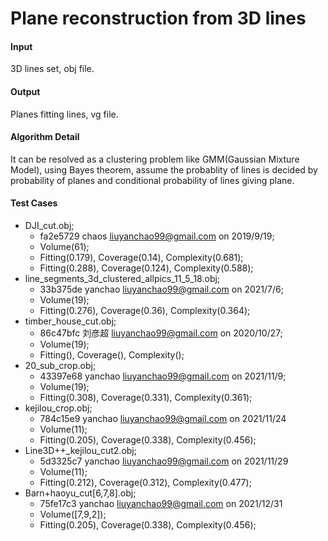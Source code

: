 # Plane reconstruction from 3D lines

#### Input
3D lines set, obj file.

#### Output
Planes fitting lines, vg file.

#### Algorithm Detail
It can be resolved as a clustering problem like GMM(Gaussian Mixture Model), using Bayes theorem, assume
the probablity of lines is decided by probability of planes and conditional 
probability of lines giving plane.

#### Test Cases
- DJI_cut.obj; 
  - fa2e5729 chaos <liuyanchao99@gmail.com> on 2019/9/19;
  - Volume(61); 
  - Fitting(0.179), Coverage(0.14), Complexity(0.681); 
  - Fitting(0.288), Coverage(0.124), Complexity(0.588);
- line_segments_3d_clustered_allpics_11_5_18.obj; 
  - 33b375de yanchao <liuyanchao99@gmail.com> on 2021/7/6;
  - Volume(19); 
  - Fitting(0.276), Coverage(0.36), Complexity(0.364);
- timber_house_cut.obj;
  - 86c47bfc 刘彦超 <liuyanchao99@gmail.com> on 2020/10/27;
  - Volume(19);
  - Fitting(), Coverage(), Complexity();
- 20_sub_crop.obj;
  - 43397e68 yanchao <liuyanchao99@gmail.com> on 2021/11/9;
  - Volume(19);
  - Fitting(0.308), Coverage(0.331), Complexity(0.361);
- kejilou_crop.obj;
  - 784c15e9 yanchao <liuyanchao99@gmail.com> on 2021/11/24
  - Volume(11);
  - Fitting(0.205), Coverage(0.338), Complexity(0.456);
- Line3D++_kejilou_cut2.obj;
  - 5d3325c7 yanchao <liuyanchao99@gmail.com> on 2021/11/29
  - Volume(11);
  - Fitting(0.212), Coverage(0.312), Complexity(0.477);
- Barn+haoyu_cut[6,7,8].obj;
  - 75fe17c3 yanchao <liuyanchao99@gmail.com> on 2021/12/31
  - Volume([7,9,2]);
  - Fitting(0.205), Coverage(0.338), Complexity(0.456);
